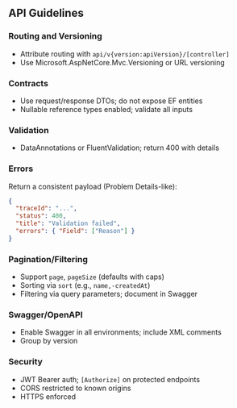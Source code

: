 ## API Guidelines

### Routing and Versioning
- Attribute routing with `api/v{version:apiVersion}/[controller]`
- Use Microsoft.AspNetCore.Mvc.Versioning or URL versioning

### Contracts
- Use request/response DTOs; do not expose EF entities
- Nullable reference types enabled; validate all inputs

### Validation
- DataAnnotations or FluentValidation; return 400 with details

### Errors
Return a consistent payload (Problem Details-like):
```json
{
  "traceId": "...",
  "status": 400,
  "title": "Validation failed",
  "errors": { "Field": ["Reason"] }
}
```

### Pagination/Filtering
- Support `page`, `pageSize` (defaults with caps)
- Sorting via `sort` (e.g., `name,-createdAt`)
- Filtering via query parameters; document in Swagger

### Swagger/OpenAPI
- Enable Swagger in all environments; include XML comments
- Group by version

### Security
- JWT Bearer auth; `[Authorize]` on protected endpoints
- CORS restricted to known origins
- HTTPS enforced



